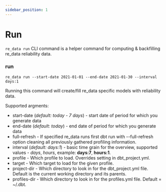 ```yaml
---
sidebar_position: 1
---
```


# Run

`re_data run` CLI command is a helper command for computing & backfilling re_data reliability data.

### run
```
re_data run --start-date 2021-01-01 --end-date 2021-01-30 --interval days:1
```

Running this command will create/fill re_data specific models with reliability data.

Supported argments:
- start-date (*default: today - 7 days*) - start date of period for which you generate data
- end-date (*default: today*) - end date of period for which you generate data
- full-refresh - If specified re_data runs first dbt run with --full-refresh option cleaning all previously gathered profiling information.
- interval (*default: days:1*) - basic time grain for the overview, supported values - *days*, *hours*, example: **days:7**, **hours:1**.
- profile - Which profile to load. Overrides setting in dbt_project.yml.
- target - Which target to load for the given profile.
- project-dir - Which directory to look in for the dbt_project.yml file. Default is the current working directory and its parents.
- profiles-dir - Which directory to look in for the profiles.yml file. Default = ~/.dbt.
